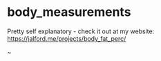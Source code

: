 # body_measurements
Pretty self explanatory - check it out at my website: https://jalford.me/projects/body_fat_perc/

~[](body_meas.png)
